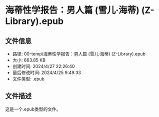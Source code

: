 ﻿# 海蒂性学报告：男人篇 (雪儿·海蒂) (Z-Library).epub

## 文件信息
- 路径: 00-temp\海蒂性学报告：男人篇 (雪儿·海蒂) (Z-Library).epub
- 大小: 663.85 KB
- 创建时间: 2024/4/27 22:26:40
- 最后修改时间: 2024/4/25 9:49:33
- 文件类型: .epub

## 文件描述
这是一个.epub类型的文件。


